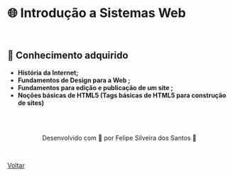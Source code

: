 <h1>🌐 Introdução a Sistemas Web</h1>

<br>

<h2> 🧠 Conhecimento adquirido </h2>

- **História da Internet;**
- **Fundamentos de Design para a Web ;**
- **Fundamentos para edição e publicação de um site ;**
- **Noções básicas de HTML5 (Tags básicas de HTML5 para construção de sites)**

<br><br>

<p align="center"> Desenvolvido com 💜 por Felipe Silveira dos Santos 👋 <p>

<br>

<a href="./README.md">Voltar</a>
